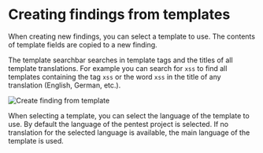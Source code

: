 # Creating findings from templates
When creating new findings, you can select a template to use.
The contents of template fields are copied to a new finding.

The template searchbar searches in template tags and the titles of all template translations.
For example you can search for `xss` to find all templates containing the tag `xss` or the word `xss` in the title of any translation (English, German, etc.).

![Create finding from template](/images/create_finding_from_template.png)

When selecting a template, you can select the language of the template to use.
By default the language of the pentest project is selected.
If no translation for the selected language is available, the main language of the template is used.
